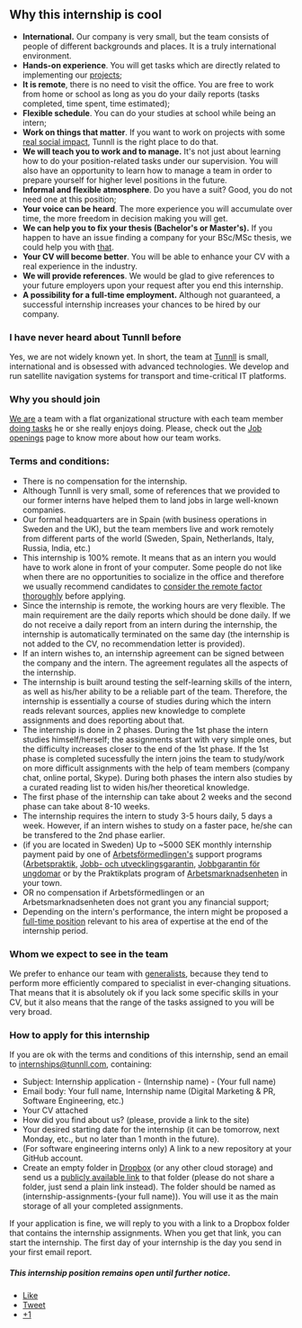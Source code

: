 ## Why this internship is cool 

*   **International.** Our company is very small, but the team consists of people of different backgrounds and places. It is a truly international environment.
*   **Hands-on experience**. You will get tasks which are directly related to implementing our [projects](http://tunnll.com);
*   **It is remote**, there is no need to visit the office. You are free to work from home or school as long as you do your daily reports (tasks completed, time spent, time estimated);
*   **Flexible schedule**. You can do your studies at school while being an intern;
*   **Work on things that matter**. If you want to work on projects with some [real social impact](http://tunnll.com), Tunnll is the right place to do that.
*   **We will teach you to work and to manage.** It's not just about learning how to do your position-related tasks under our supervision. You will also have an opportunity to learn how to manage a team in order to prepare yourself for higher level positions in the future.
*   **Informal and flexible atmosphere**. Do you have a suit? Good, you do not need one at this position;
*   **Your voice can be heard**. The more experience you will accumulate over time, the more freedom in decision making you will get.
*   **We can help you to fix your thesis (Bachelor's or Master's).** If you happen to have an issue finding a company for your BSc/MSc thesis, we could help you with [that](/thesis-opportunities-students/).
*   **Your CV will become better**. You will be able to enhance your CV with a real experience in the industry. 
*   **We will provide references**. We would be glad to give references to your future employers upon your request after you end this internship.
*   **A possibility for a full-time employment.** Although not guaranteed, a successful internship increases your chances to be hired by our company.

### I have never heard about Tunnll before

Yes, we are not widely known yet. In short, the team at [Tunnll](http://tunnll.com) is small, international and is obsessed with advanced technologies. We develop and run satellite navigation systems for transport and time-critical IT platforms.

### Why you should join 

[We are](/) a team with a flat organizational structure with each team member [doing tasks](http://tunnll.com) he or she really enjoys doing. Please, check out the [Job openings](/jobs/) page to know more about how our team works.


### Terms and conditions:

*   There is no compensation for the internship.
*   Although Tunnll is very small, some of references that we provided to our former interns have helped them to land jobs in large well-known companies.
*   Our formal headquarters are in Spain (with business operations in Sweden and the UK), but the team members live and work remotely from different parts of the world (Sweden, Spain, Netherlands, Italy, Russia, India, etc.)
*   This internship is 100% remote. It means that as an intern you would have to work alone in front of your computer. Some people do not like when there are no opportunities to socialize in the office and therefore we usually recommend candidates to [consider the remote factor thoroughly](http://www.amazon.co.uk/Remote-Required-David-Heinemeier-Hansson/dp/0091954673/ref=sr_1_1?ie=UTF8&qid=1457969776&sr=8-1&keywords=remote+book) before applying.
*   Since the internship is remote, the working hours are very flexible. The main requirement are the daily reports which should be done daily. If we do not receive a daily report from an intern during the internship, the internship is automatically terminated on the same day (the internship is not added to the CV, no recommendation letter is provided).
*   If an intern wishes to, an internship agreement can be signed between the company and the intern. The agreement regulates all the aspects of the internship.
*   The internship is built around testing the self-learning skills of the intern, as well as his/her ability to be a reliable part of the team. Therefore, the internship is essentially a course of studies during which the intern reads relevant sources, applies new knowledge to complete assignments and does reporting about that.
*   The internship is done in 2 phases. During the 1st phase the intern studies himself/herself; the assignments start with very simple ones, but the difficulty increases closer to the end of the 1st phase. If the 1st phase is completed sucessfully the intern joins the team to study/work on more difficult assignments with the help of team members (company chat, online portal, Skype). During both phases the intern also studies by a curated reading list to widen his/her theoretical knowledge.
*   The first phase of the internship can take about 2 weeks and the second phase can take about 8-10 weeks.
*   The internship requires the intern to study 3-5 hours daily, 5 days a week. However, if an intern wishes to study on a faster pace, he/she can be transfered to the 2nd phase earlier.
*   (if you are located in Sweden) Up to ~5000 SEK monthly internship payment paid by one of [Arbetsförmedlingen's](http://www.arbetsformedlingen.se/) support programs ([Arbetspraktik](http://www.arbetsformedlingen.se/For-arbetsgivare/Arbetsgivarstod/Rakna-ut-ersattning.html#stod=5), [Jobb- och utvecklingsgarantin](http://www.arbetsformedlingen.se/For-arbetssokande/Stod-och-service/Fa-extra-stod/Arbetslos-lange/Jobb--och-utvecklingsgarantin.html), [Jobbgarantin för ungdomar](http://www.arbetsformedlingen.se/For-arbetssokande/Stod-och-service/Fa-extra-stod/Ar-du-under-25-ar-/Jobbgaranti-for-ungdomar.html) or by the Praktikplats program of [Arbetsmarknadsenheten](https://www.google.se/search?q=arbetsmarknadsenheten+praktik) in your town.
*   OR no compensation if Arbetsförmedlingen or an Arbetsmarknadsenheten does not grant you any financial support;
*   Depending on the intern's performance, the intern might be proposed a [full-time position](/jobs/) relevant to his area of expertise at the end of the internship period.

### Whom we expect to see in the team

We prefer to enhance our team with [generalists](http://www.theguardian.com/careers/careers-blog/specialist-generalist-what-do-employers-want), because they tend to perform more efficiently compared to specialist in ever-changing situations. That means that it is absolutely ok if you lack some specific skills in your CV, but it also means that the range of the tasks assigned to you will be very broad.



### How to apply for this internship 

If you are ok with the terms and conditions of this internship, send an email to [internships@tunnll.com](mailto:internships@tunnll.com), containing:


- Subject: Internship application - (Internship name) - (Your full name)
- Email body: Your full name, Internship name (Digital Marketing & PR, Software Engineering, etc.)
- Your CV attached
- How did you find about us? (please, provide a link to the site)
- Your desired starting date for the internship (it can be tomorrow, next Monday, etc., but no later than 1 month in the future).
- (For software engineering interns only) A link to a new repository at your GitHub account.
- Create an empty folder in [Dropbox](http://dropbox.com) (or any other cloud storage) and send us a [publicly available link](https://www.dropbox.com/help/167) to that folder (please do not share a folder, just send a plain link instead). The folder should be named as (internship-assignments-(your full name)). You will use it as the main storage of all your completed assignments. 


If your application is fine, we will reply to you with a link to a Dropbox folder that contains the internship assignments. When you get that link, you can start the internship. The first day of your internship is the day you send in your first email report.

##### This internship position remains open until further notice.



<div class="social-share">
          <ul class="socialcount socialcount-small inline-list">
            <li class="facebook"><a href="https://www.facebook.com/sharer/sharer.php?u={{ site.url }}{{ page.url }}" title="Share on Facebook"><span class="count"><i class="fa fa-facebook-square"></i> Like</span></a></li>
            <li class="twitter"><a href="https://twitter.com/intent/tweet?text={{ site.url }}{{ page.url }}" title="Share on Twitter"><span class="count"><i class="fa fa-twitter-square"></i> Tweet</span></a></li>
            <li class="googleplus"><a href="https://plus.google.com/share?url={{ site.url }}{{ page.url }}" title="Share on Google Plus"><span class="count"><i class="fa fa-google-plus-square"></i> +1</span></a></li>
          </ul>
        </div><!-- /.social-share -->
